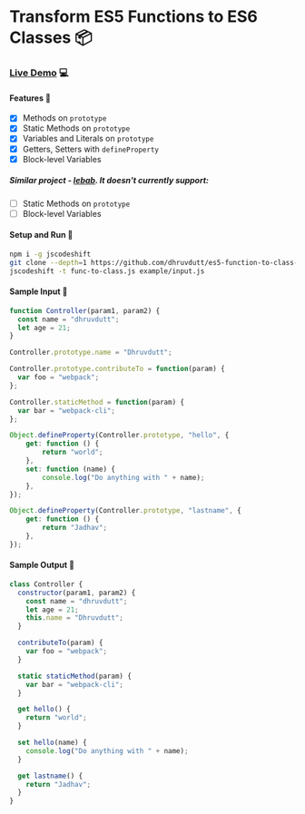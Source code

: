 # Transform ES5 Functions to ES6 Classes :package: 

### [Live Demo](https://astexplorer.net/#/gist/855cc00b6ebfe60f53b2c0543482ee92/) 💻

#### Features :100:
- [x] Methods on `prototype`
- [x] Static Methods on `prototype`
- [x] Variables and Literals on `prototype`
- [x] Getters, Setters with `defineProperty`
- [x] Block-level Variables

##### Similar project - [lebab](https://uniibu.github.io/lebab-ce/). It doesn't currently support:
  - [ ] Static Methods on `prototype`
  - [ ] Block-level Variables

#### Setup and Run :runner:

```bash
npm i -g jscodeshift
git clone --depth=1 https://github.com/dhruvdutt/es5-function-to-class-codemod codemod && cd codemod
jscodeshift -t func-to-class.js example/input.js
```

#### Sample Input 🛴

```js
function Controller(param1, param2) {
  const name = "dhruvdutt";
  let age = 21;
}

Controller.prototype.name = "Dhruvdutt";

Controller.prototype.contributeTo = function(param) {
  var foo = "webpack";
};

Controller.staticMethod = function(param) {
  var bar = "webpack-cli";
};

Object.defineProperty(Controller.prototype, "hello", {
    get: function () {
        return "world";
    },
    set: function (name) {
        console.log("Do anything with " + name);
    },
});

Object.defineProperty(Controller.prototype, "lastname", {
    get: function () {
        return "Jadhav";
    },
});
```

#### Sample Output :rocket:

```js
class Controller {
  constructor(param1, param2) {
    const name = "dhruvdutt";
    let age = 21;
    this.name = "Dhruvdutt";
  }

  contributeTo(param) {
    var foo = "webpack";
  }

  static staticMethod(param) {
    var bar = "webpack-cli";
  }

  get hello() {
    return "world";
  }

  set hello(name) {
    console.log("Do anything with " + name);
  }

  get lastname() {
    return "Jadhav";
  }
}
```
